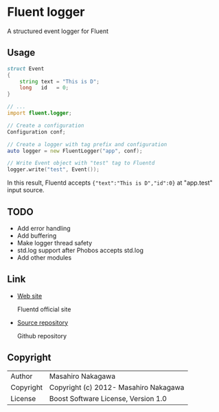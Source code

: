 # Fluent logger

A structured event logger for Fluent

## Usage

```d
struct Event
{
    string text = "This is D";
    long   id   = 0;
}

// ...
import fluent.logger;

// Create a configuration
Configuration conf;

// Create a logger with tag prefix and configuration
auto logger = new FluentLogger("app", conf);

// Write Event object with "test" tag to Fluentd 
logger.write("test", Event());
```

In this result, Fluentd accepts ```{"text":"This is D","id":0}``` at "app.test" input source.

## TODO

* Add error handling
* Add buffering
* Make logger thread safety
* std.log support after Phobos accepts std.log
* Add other modules

## Link

* [Web site](http://fluentd.org/)

  Fluentd official site

* [Source repository](https://github.com/fluent/fluent-logger-d)

  Github repository

## Copyright

<table>
  <tr>
    <td>Author</td><td>Masahiro Nakagawa <repeatedly@gmail.com></td>
  </tr>
  <tr>
    <td>Copyright</td><td>Copyright (c) 2012- Masahiro Nakagawa</td>
  </tr>
  <tr>
    <td>License</td><td>Boost Software License, Version 1.0</td>
  </tr>
</table>
